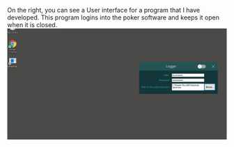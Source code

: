 On the right, you can see a User interface for a program that I have developed. This program logins into the poker software and keeps
it open when it is closed.
![](Demo.gif)
